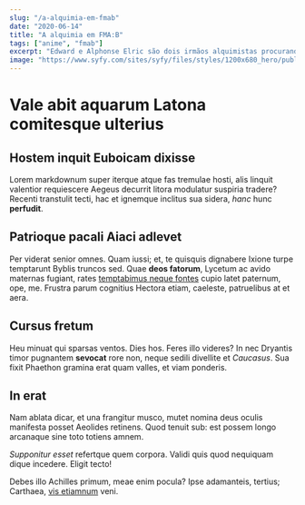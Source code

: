 ```yaml
---
slug: "/a-alquimia-em-fmab"
date: "2020-06-14"
title: "A alquimia em FMA:B"
tags: ["anime", "fmab"]
excerpt: "Edward e Alphonse Elric são dois irmãos alquimistas procurando o catalisador lendário chamado pedra filosofal, um objeto poderoso que lhes permite restaurar seus corpos (que foram perdidos numa tentativa de trazer sua mãe de volta à vida pelo uso da alquimia)"
image: "https://www.syfy.com/sites/syfy/files/styles/1200x680_hero/public/2019/04/full_metal_alchemist.png"
---
```


# Vale abit aquarum Latona comitesque ulterius

## Hostem inquit Euboicam dixisse

Lorem markdownum super iterque atque fas tremulae hosti, alis linquit valentior
requiescere Aegeus decurrit litora modulatur suspiria tradere? Recenti
transtulit tecti, hac et ignemque inclitus sua sidera, _hanc_ hunc **perfudit**.

## Patrioque pacali Aiaci adlevet

Per viderat senior omnes. Quam iussi; et, te quisquis dignabere Ixione turpe
temptarunt Byblis truncos sed. Quae **deos fatorum**, Lycetum ac avido maternas
fugiant, rates [temptabimus neque fontes](http://www.est.com/robora) cupio latet
paternum, ope, me. Frustra parum cognitius Hectora etiam, caeleste, patruelibus
at et aera.

## Cursus fretum

Heu minuat qui sparsas ventos. Dies hos. Feres illo videres? In nec Dryantis
timor pugnantem **sevocat** rore non, neque sedili divellite et _Caucasus_. Sua
fixit Phaethon gramina erat quam valles, et viam ponderis.

## In erat

Nam ablata dicar, et una frangitur musco, mutet nomina deus oculis manifesta
posset Aeolides retinens. Quod tenuit sub: est possem longo arcanaque sine toto
totiens amnem.

_Supponitur esset_ refertque quem corpora. Validi quis quod nequiquam dique
incedere. Eligit tecto!

Debes illo Achilles primum, meae enim pocula? Ipse adamanteis, tertius;
Carthaea, [vis etiamnum](http://carior.com/) veni.
